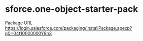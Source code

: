 # sforce.one-object-starter-pack
Package URL  
<a href="https://login.salesforce.com/packaging/installPackage.apexp?p0=04t10000000Y8n3">https://login.salesforce.com/packaging/installPackage.apexp?p0=04t10000000Y8n3</a>

